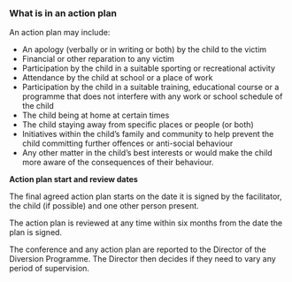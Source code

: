 ###  What is in an action plan

An action plan may include:

  * An apology (verbally or in writing or both) by the child to the victim 
  * Financial or other reparation to any victim 
  * Participation by the child in a suitable sporting or recreational activity 
  * Attendance by the child at school or a place of work 
  * Participation by the child in a suitable training, educational course or a programme that does not interfere with any work or school schedule of the child 
  * The child being at home at certain times 
  * The child staying away from specific places or people (or both) 
  * Initiatives within the child’s family and community to help prevent the child committing further offences or anti-social behaviour 
  * Any other matter in the child’s best interests or would make the child more aware of the consequences of their behaviour. 

**Action plan start and review dates**

The final agreed action plan starts on the date it is signed by the
facilitator, the child (if possible) and one other person present.

The action plan is reviewed at any time within six months from the date the
plan is signed.

The conference and any action plan are reported to the Director of the
Diversion Programme. The Director then decides if they need to vary any period
of supervision.
